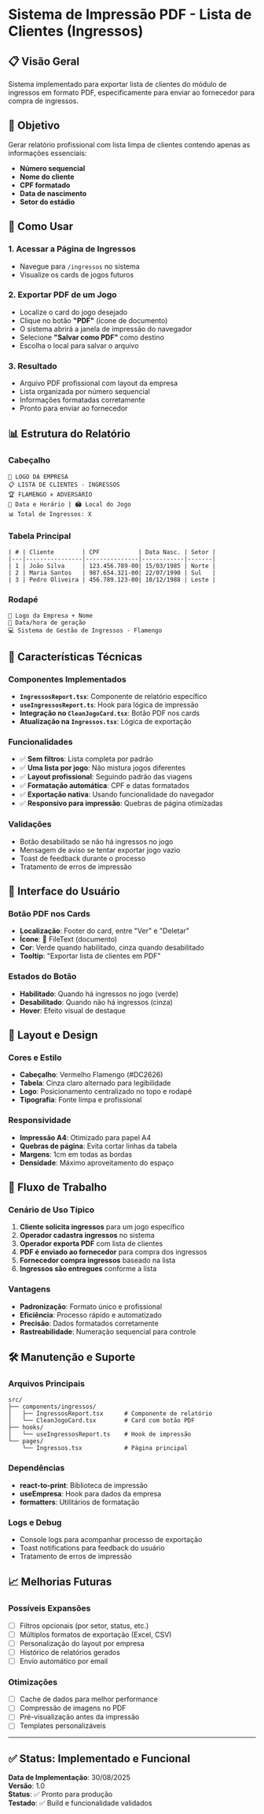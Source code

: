 # Sistema de Impressão PDF - Lista de Clientes (Ingressos)

## 📋 **Visão Geral**

Sistema implementado para exportar lista de clientes do módulo de ingressos em formato PDF, especificamente para enviar ao fornecedor para compra de ingressos.

## 🎯 **Objetivo**

Gerar relatório profissional com lista limpa de clientes contendo apenas as informações essenciais:
- **Número sequencial**
- **Nome do cliente**
- **CPF formatado**
- **Data de nascimento**
- **Setor do estádio**

## 🚀 **Como Usar**

### **1. Acessar a Página de Ingressos**
- Navegue para `/ingressos` no sistema
- Visualize os cards de jogos futuros

### **2. Exportar PDF de um Jogo**
- Localize o card do jogo desejado
- Clique no botão **"PDF"** (ícone de documento)
- O sistema abrirá a janela de impressão do navegador
- Selecione **"Salvar como PDF"** como destino
- Escolha o local para salvar o arquivo

### **3. Resultado**
- Arquivo PDF profissional com layout da empresa
- Lista organizada por número sequencial
- Informações formatadas corretamente
- Pronto para enviar ao fornecedor

## 📊 **Estrutura do Relatório**

### **Cabeçalho**
```
🏢 LOGO DA EMPRESA
📋 LISTA DE CLIENTES - INGRESSOS
🏆 FLAMENGO × ADVERSÁRIO
📅 Data e Horário | 🏟️ Local do Jogo
📊 Total de Ingressos: X
```

### **Tabela Principal**
```
| # | Cliente        | CPF           | Data Nasc. | Setor |
|---|----------------|---------------|------------|-------|
| 1 | João Silva     | 123.456.789-00| 15/03/1985 | Norte |
| 2 | Maria Santos   | 987.654.321-00| 22/07/1990 | Sul   |
| 3 | Pedro Oliveira | 456.789.123-00| 10/12/1988 | Leste |
```

### **Rodapé**
```
🏢 Logo da Empresa + Nome
📅 Data/hora de geração
💻 Sistema de Gestão de Ingressos - Flamengo
```

## 🔧 **Características Técnicas**

### **Componentes Implementados**
- **`IngressosReport.tsx`**: Componente de relatório específico
- **`useIngressosReport.ts`**: Hook para lógica de impressão
- **Integração no `CleanJogoCard.tsx`**: Botão PDF nos cards
- **Atualização na `Ingressos.tsx`**: Lógica de exportação

### **Funcionalidades**
- ✅ **Sem filtros**: Lista completa por padrão
- ✅ **Uma lista por jogo**: Não mistura jogos diferentes
- ✅ **Layout profissional**: Seguindo padrão das viagens
- ✅ **Formatação automática**: CPF e datas formatados
- ✅ **Exportação nativa**: Usando funcionalidade do navegador
- ✅ **Responsivo para impressão**: Quebras de página otimizadas

### **Validações**
- Botão desabilitado se não há ingressos no jogo
- Mensagem de aviso se tentar exportar jogo vazio
- Toast de feedback durante o processo
- Tratamento de erros de impressão

## 📱 **Interface do Usuário**

### **Botão PDF nos Cards**
- **Localização**: Footer do card, entre "Ver" e "Deletar"
- **Ícone**: 📄 FileText (documento)
- **Cor**: Verde quando habilitado, cinza quando desabilitado
- **Tooltip**: "Exportar lista de clientes em PDF"

### **Estados do Botão**
- **Habilitado**: Quando há ingressos no jogo (verde)
- **Desabilitado**: Quando não há ingressos (cinza)
- **Hover**: Efeito visual de destaque

## 🎨 **Layout e Design**

### **Cores e Estilo**
- **Cabeçalho**: Vermelho Flamengo (#DC2626)
- **Tabela**: Cinza claro alternado para legibilidade
- **Logo**: Posicionamento centralizado no topo e rodapé
- **Tipografia**: Fonte limpa e profissional

### **Responsividade**
- **Impressão A4**: Otimizado para papel A4
- **Quebras de página**: Evita cortar linhas da tabela
- **Margens**: 1cm em todas as bordas
- **Densidade**: Máximo aproveitamento do espaço

## 🔄 **Fluxo de Trabalho**

### **Cenário de Uso Típico**
1. **Cliente solicita ingressos** para um jogo específico
2. **Operador cadastra ingressos** no sistema
3. **Operador exporta PDF** com lista de clientes
4. **PDF é enviado ao fornecedor** para compra dos ingressos
5. **Fornecedor compra ingressos** baseado na lista
6. **Ingressos são entregues** conforme a lista

### **Vantagens**
- **Padronização**: Formato único e profissional
- **Eficiência**: Processo rápido e automatizado
- **Precisão**: Dados formatados corretamente
- **Rastreabilidade**: Numeração sequencial para controle

## 🛠️ **Manutenção e Suporte**

### **Arquivos Principais**
```
src/
├── components/ingressos/
│   ├── IngressosReport.tsx      # Componente de relatório
│   └── CleanJogoCard.tsx        # Card com botão PDF
├── hooks/
│   └── useIngressosReport.ts    # Hook de impressão
└── pages/
    └── Ingressos.tsx            # Página principal
```

### **Dependências**
- **react-to-print**: Biblioteca de impressão
- **useEmpresa**: Hook para dados da empresa
- **formatters**: Utilitários de formatação

### **Logs e Debug**
- Console logs para acompanhar processo de exportação
- Toast notifications para feedback do usuário
- Tratamento de erros de impressão

## 📈 **Melhorias Futuras**

### **Possíveis Expansões**
- [ ] Filtros opcionais (por setor, status, etc.)
- [ ] Múltiplos formatos de exportação (Excel, CSV)
- [ ] Personalização do layout por empresa
- [ ] Histórico de relatórios gerados
- [ ] Envio automático por email

### **Otimizações**
- [ ] Cache de dados para melhor performance
- [ ] Compressão de imagens no PDF
- [ ] Pré-visualização antes da impressão
- [ ] Templates personalizáveis

---

## ✅ **Status: Implementado e Funcional**

**Data de Implementação**: 30/08/2025  
**Versão**: 1.0  
**Status**: ✅ Pronto para produção  
**Testado**: ✅ Build e funcionalidade validados